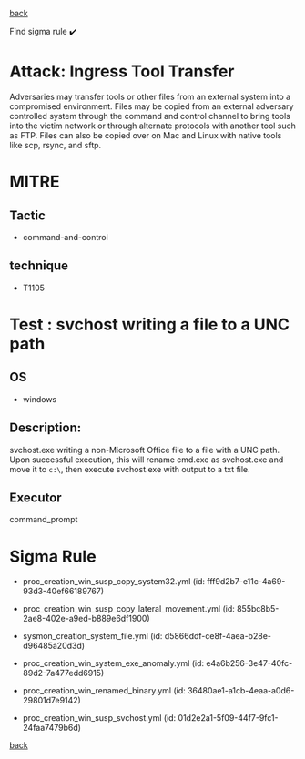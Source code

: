
[back](../index.md)

Find sigma rule :heavy_check_mark: 

# Attack: Ingress Tool Transfer 

Adversaries may transfer tools or other files from an external system into a compromised environment. Files may be copied from an external adversary controlled system through the command and control channel to bring tools into the victim network or through alternate protocols with another tool such as FTP. Files can also be copied over on Mac and Linux with native tools like scp, rsync, and sftp.

# MITRE
## Tactic
  - command-and-control


## technique
  - T1105


# Test : svchost writing a file to a UNC path
## OS
  - windows


## Description:
svchost.exe writing a non-Microsoft Office file to a file with a UNC path.
Upon successful execution, this will rename cmd.exe as svchost.exe and move it to `c:\`, then execute svchost.exe with output to a txt file.


## Executor
command_prompt

# Sigma Rule
 - proc_creation_win_susp_copy_system32.yml (id: fff9d2b7-e11c-4a69-93d3-40ef66189767)

 - proc_creation_win_susp_copy_lateral_movement.yml (id: 855bc8b5-2ae8-402e-a9ed-b889e6df1900)

 - sysmon_creation_system_file.yml (id: d5866ddf-ce8f-4aea-b28e-d96485a20d3d)

 - proc_creation_win_system_exe_anomaly.yml (id: e4a6b256-3e47-40fc-89d2-7a477edd6915)

 - proc_creation_win_renamed_binary.yml (id: 36480ae1-a1cb-4eaa-a0d6-29801d7e9142)

 - proc_creation_win_susp_svchost.yml (id: 01d2e2a1-5f09-44f7-9fc1-24faa7479b6d)



[back](../index.md)
